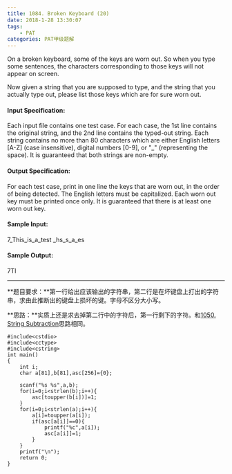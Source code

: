 ```yaml
---
title: 1084. Broken Keyboard (20)
date: 2018-1-28 13:30:07
tags: 
	- PAT
categories: PAT甲级题解
---
```


On a broken keyboard, some of the keys are worn out. So when you type some sentences, the characters corresponding to those keys will not appear on screen.

Now given a string that you are supposed to type, and the string that you actually type out, please list those keys which are for sure worn out.

#### Input Specification:

Each input file contains one test case. For each case, the 1st line contains the original string, and the 2nd line contains the typed-out string. Each string contains no more than 80 characters which are either English letters [A-Z] (case insensitive), digital numbers [0-9], or "_" (representing the space). It is guaranteed that both strings are non-empty.

#### Output Specification:

For each test case, print in one line the keys that are worn out, in the order of being detected. The English letters must be capitalized. Each worn out key must be printed once only. It is guaranteed that there is at least one worn out key.

#### Sample Input:
7_This_is_a_test
_hs_s_a_es
#### Sample Output:
7TI
***
**题目要求：**第一行给出应该输出的字符串，第二行是在坏键盘上打出的字符串，求由此推断出的键盘上损坏的键。字母不区分大小写。

**思路：**实质上还是求去掉第二行中的字符后，第一行剩下的字符。和[1050. String Subtraction](http://chenxaioxi.me/2018/01/28/patA_1050/)思路相同。

```
#include<cstdio>
#include<cctype>
#include<cstring>
int main()
{
    int i;
    char a[81],b[81],asc[256]={0};

    scanf("%s %s",a,b);
    for(i=0;i<strlen(b);i++){
        asc[toupper(b[i])]=1;
    }
    for(i=0;i<strlen(a);i++){
        a[i]=toupper(a[i]);
        if(asc[a[i]]==0){
            printf("%c",a[i]);
            asc[a[i]]=1;
        }
    }
    printf("\n");
    return 0;
}
```